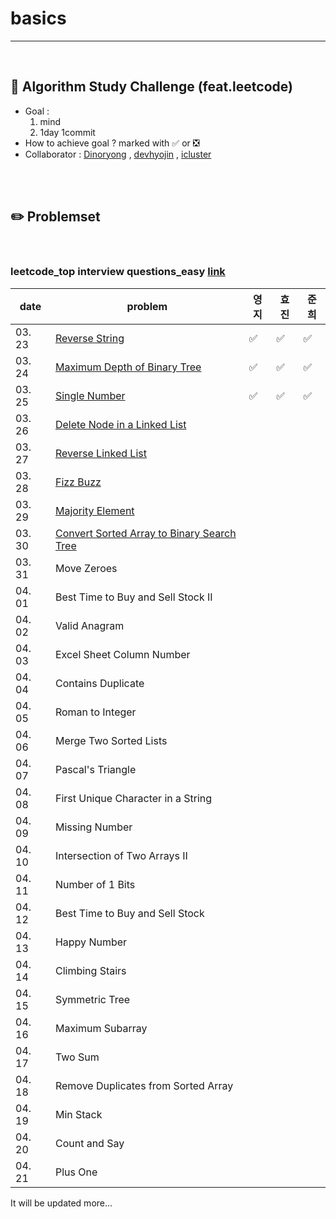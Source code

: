 # basics

---

<br>

## :notebook_with_decorative_cover: Algorithm Study Challenge (feat.leetcode)

- Goal :
  1. mind
  2. 1day 1commit
- How to achieve goal ? marked with :white_check_mark: or :negative_squared_cross_mark:
- Collaborator : [Dinoryong](https://github.com/Dinoryong) , [devhyojin]() , [icluster]()

<br>

<br>

## :pencil2: Problemset

<br>

### leetcode_top interview questions_easy [link](https://leetcode.com/problemset/algorithms/?difficulty=Easy)

| date   | problem                                                      | 영지               | 효진               | 준희               |
| ------ | ------------------------------------------------------------ | ------------------ | ------------------ | ------------------ |
| 03. 23 | [Reverse String](https://leetcode.com/problems/reverse-string/) | :white_check_mark: | :white_check_mark: | :white_check_mark: |
| 03. 24 | [Maximum Depth of Binary Tree](https://leetcode.com/problems/maximum-depth-of-binary-tree/) | :white_check_mark: | :white_check_mark: | :white_check_mark: |
| 03. 25 | [Single Number](https://leetcode.com/problems/single-number/) | :white_check_mark: | :white_check_mark: | :white_check_mark: |
| 03. 26 | [Delete Node in a Linked List](https://leetcode.com/problems/delete-node-in-a-linked-list/) |                    |                    |                    |
| 03. 27 | [Reverse Linked List](https://leetcode.com/problems/reverse-linked-list/) |                    |                    |                    |
| 03. 28 | [Fizz Buzz](https://leetcode.com/problems/fizz-buzz/)        |                    |                    |                    |
| 03. 29 | [Majority Element](https://leetcode.com/problems/majority-element/) |                    |                    |                    |
| 03. 30 | [Convert Sorted Array to Binary Search Tree](https://leetcode.com/problems/convert-sorted-array-to-binary-search-tree/) |                    |                    |                    |
| 03. 31 | Move Zeroes<br/>                                             |                    |                    |                    |
| 04. 01 | Best Time to Buy and Sell Stock II<br/>                      |                    |                    |                    |
| 04. 02 | Valid Anagram<br/>                                           |                    |                    |                    |
| 04. 03 | Excel Sheet Column Number <br/>                              |                    |                    |                    |
| 04. 04 | Contains Duplicate<br/>                                      |                    |                    |                    |
| 04. 05 | Roman to Integer<br/>                                        |                    |                    |                    |
| 04. 06 | Merge Two Sorted Lists<br/>                                  |                    |                    |                    |
| 04. 07 | Pascal's Triangle<br/>                                       |                    |                    |                    |
| 04. 08 | First Unique Character in a String<br/>                      |                    |                    |                    |
| 04. 09 | Missing Number<br/>                                          |                    |                    |                    |
| 04. 10 | Intersection of Two Arrays II<br/>                           |                    |                    |                    |
| 04. 11 | Number of 1 Bits<br/>                                        |                    |                    |                    |
| 04. 12 | Best Time to Buy and Sell Stock<br/>                         |                    |                    |                    |
| 04. 13 | Happy Number<br/>                                            |                    |                    |                    |
| 04. 14 | Climbing Stairs<br/>                                         |                    |                    |                    |
| 04. 15 | Symmetric Tree<br/>                                          |                    |                    |                    |
| 04. 16 | Maximum Subarray<br/>                                        |                    |                    |                    |
| 04. 17 | Two Sum<br/>                                                 |                    |                    |                    |
| 04. 18 | Remove Duplicates from Sorted Array<br/>                     |                    |                    |                    |
| 04. 19 | Min Stack<br/>                                               |                    |                    |                    |
| 04. 20 | Count and Say<br/>                                           |                    |                    |                    |
| 04. 21 | Plus One<br/>                                                |                    |                    |                    |

It will be updated more...
